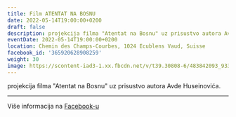 ```yaml
---
title: Film ATENTAT NA BOSNU
date: 2022-05-14T19:00:00+0200
draft: false
description: projekcija filma "Atentat na Bosnu" uz prisustvo autora Avde Huseinovića.
eventDate: 2022-05-14T19:00:00+0200
location: Chemin des Champs-Courbes, 1024 Ecublens Vaud, Suisse
facebook_id: '365920628908259'
weight: 30
image: https://scontent-iad3-1.xx.fbcdn.net/v/t39.30808-6/483842093_9330013443761058_8599832410174975788_n.jpg?_nc_cat=104&ccb=1-7&_nc_sid=9e60e4&_nc_ohc=9zTXiQdGym0Q7kNvwEgNdFE&_nc_oc=AdmrE6uJYlslm9sgzTqQsqjTrDLODbCPfrjkOV56BX0Jlfus-ugW-prUHAZ58LZ-bY0&_nc_zt=23&_nc_ht=scontent-iad3-1.xx&edm=ABTKTjYEAAAA&_nc_gid=syox-scp-aEzdXpUSjl9rA&_nc_tpa=Q5bMBQFAA-TmNlWAUbKIpklad_PkA2t1kvdlFQU7Frbbpku1Dq6DjBPY0jl5BOJGobldOMxdHveSW-EIzQ&oh=00_AfczqEao30uybQeJWfSzCfz2KF3m1D6MvtdwLBXoky24_w&oe=6900B2D3
---
```


projekcija filma "Atentat na Bosnu" uz prisustvo autora Avde Huseinovića.

---

Više informacija na [Facebook-u](https://facebook.com/events/365920628908259)